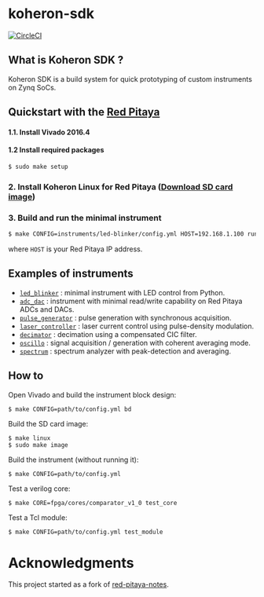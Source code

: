 # koheron-sdk

[![CircleCI](https://circleci.com/gh/Koheron/ZynqSDK.svg?style=shield&circle-token=8bad0d504d47f62082ff5d8b07dfb21aaf03ecde)](https://circleci.com/gh/Koheron/ZynqSDK)

## What is Koheron SDK ?

Koheron SDK is a build system for quick prototyping of custom instruments on Zynq SoCs.

## Quickstart with the [Red Pitaya](http://redpitaya.com)

#### 1.1. Install Vivado 2016.4

#### 1.2 Install required packages

```bash
$ sudo make setup
```

### 2. Install Koheron Linux for Red Pitaya ([Download SD card image](https://github.com/Koheron/koheron-sdk/releases))

### 3. Build and run the minimal instrument

```bash
$ make CONFIG=instruments/led-blinker/config.yml HOST=192.168.1.100 run
```
where `HOST` is your Red Pitaya IP address.

## Examples of instruments

* [`led_blinker`](https://github.com/Koheron/koheron-sdk/tree/master/instruments/led-blinker) : minimal instrument with LED control from Python.
* [`adc_dac`](https://github.com/Koheron/koheron-sdk/tree/master/instruments/adc-dac) : instrument with minimal read/write capability on Red Pitaya ADCs and DACs.
* [`pulse_generator`](https://github.com/Koheron/koheron-sdk/tree/master/instruments/pulse-generator) : pulse generation with synchronous acquisition.
* [`laser_controller`](https://github.com/Koheron/koheron-sdk/tree/master/instruments/decimator) : laser current control using pulse-density modulation.
* [`decimator`](https://github.com/Koheron/koheron-sdk/tree/master/instruments/decimator) : decimation using a compensated CIC filter.
* [`oscillo`](https://github.com/Koheron/koheron-sdk/tree/master/instruments/oscillo) : signal acquisition / generation with coherent averaging mode.
* [`spectrum`](https://github.com/Koheron/koheron-sdk/tree/master/instruments/spectrum) : spectrum analyzer with peak-detection and averaging.

## How to

Open Vivado and build the instrument block design:
```
$ make CONFIG=path/to/config.yml bd
```

Build the SD card image:
```
$ make linux
$ sudo make image
```

Build the instrument (without running it):
```
$ make CONFIG=path/to/config.yml
```

Test a verilog core:
```
$ make CORE=fpga/cores/comparator_v1_0 test_core
```

Test a Tcl module:
```
$ make CONFIG=path/to/config.yml test_module
```

# Acknowledgments

This project started as a fork of [red-pitaya-notes](https://github.com/pavel-demin/red-pitaya-notes).